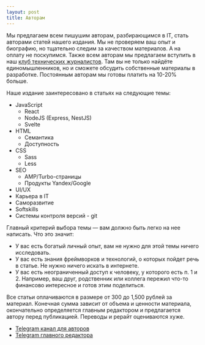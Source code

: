 ```yaml
---
layout: post
title: Авторам
---
```


Мы предлагаем всем пишушим авторам, разбирающимся в IT, стать авторами статей нашего издания. Мы не проверяем ваш опыт и биографию, но тщательно следим за качеством материалов. А на оплату не поскупимся. Также всем авторам мы предлагаем вступить в наш [клуб технических журналистов](https://tele.gs/yaprogrammerauthors). Там вы не только найдёте единомышленников, но и сможете обсудить собственные материалы в разработке. Постоянным авторам мы готовы платить на 10-20% больше.

Наше издание заинтересовано в статьях на следующие темы:
- JavaScript
    - React
    - NodeJS (Express, NestJS)
    - Svelte
- HTML
    - Семантика
    - Доступность
- CSS
    - Sass
    - Less
- SEO
    - AMP/Turbo-страницы
    - Продукты Yandex/Google
- UI/UX
- Карьера в IT
- Саморазвитие
- Softskills
- Системы контроля версий - git

Главный критерий выбора темы — вам должно быть легко на нее написать. Что это значит:
- У вас есть богатый личный опыт, вам не нужно для этой темы ничего исследовать.
- У вас есть знания фреймворков и технологий, о которых пойдет речь в статье. Не нужно ничего искать в интернете.
- У вас есть неограниченный доступ к человеку, у которого есть п. 1 и 2. Например, ваш друг, родственник или коллега пережил что-то финансово интересное и готов этим поделиться.

Все статьи оплачиваются в размере от 300 до 1,500 рублей за материал. Конечная сумма зависит от объема и ценности материала, окончательно определяется главным редактором и предлагается автору перед публикацией. Переводы и рерайт оцениваются хуже.

- [Telegram канал для авторов](https://tele.gs/yaprogrammerauthors)
- [Telegram главного редактора](https://tele.gs/sneakbug8)